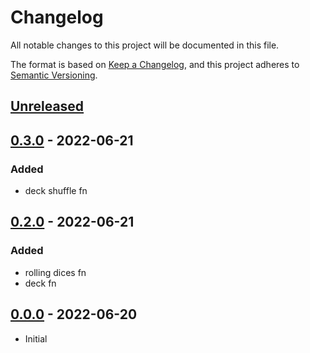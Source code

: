 # Changelog
All notable changes to this project will be documented in this file.

The format is based on [Keep a Changelog](https://keepachangelog.com/en/1.0.0/),
and this project adheres to [Semantic Versioning](https://semver.org/spec/v2.0.0.html).

## [Unreleased]

## [0.3.0] - 2022-06-21
### Added
- deck shuffle fn

## [0.2.0] - 2022-06-21
### Added
- rolling dices fn
- deck fn

## [0.0.0] - 2022-06-20
- Initial

[Unreleased]: https://github.com/ArtemNikolaev/mahjong-trainer/compare/v0.3.0...HEAD
[0.3.0]: https://github.com/ArtemNikolaev/mahjong-trainer/compare/v0.2.0...v0.3.0
[0.2.0]: https://github.com/ArtemNikolaev/mahjong-trainer/compare/v0.0.0...v0.2.0
[0.0.0]: https://github.com/ArtemNikolaev/mahjong-trainer/releases/tag/v0.0.0
